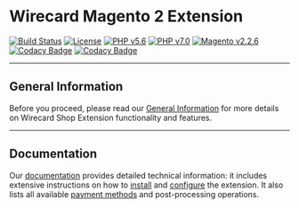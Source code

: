 # Wirecard Magento 2 Extension
[![Build Status](https://travis-ci.org/wirecard/magento2-ee.svg?branch=master)](https://travis-ci.org/wirecard/magento2-ee)
[![License](https://img.shields.io/badge/license-GPLv3-blue.svg)](https://raw.githubusercontent.com/wirecard/magento2-ee/master/LICENSE)
[![PHP v5.6](https://img.shields.io/badge/php-v5.6-yellow.svg)](http://www.php.net)
[![PHP v7.0](https://img.shields.io/badge/php-v7.0-yellow.svg)](http://www.php.net)
[![Magento v2.2.6](https://img.shields.io/badge/magento-v2.2.6-green.svg)](https://magento.com/)
[![Codacy Badge](https://api.codacy.com/project/badge/Grade/f56924dce81a4e79bc803f426c678abe)](https://www.codacy.com/app/Wirecard/magento2-ee?utm_source=github.com&amp;utm_medium=referral&amp;utm_content=wirecard/magento2-ee&amp;utm_campaign=Badge_Grade)
[![Codacy Badge](https://api.codacy.com/project/badge/Coverage/f56924dce81a4e79bc803f426c678abe)](https://www.codacy.com/app/Wirecard/magento2-ee?utm_source=github.com&utm_medium=referral&utm_content=wirecard/magento2-ee&utm_campaign=Badge_Coverage)

***
## General Information 
Before you proceed, please read our [General Information](https://github.com/wirecard/magento2-ee/wiki/Wirecard-Shop-Extensions-General-Information) for more details on Wirecard Shop Extension functionality and features.

***
## Documentation
Our [documentation](https://github.com/wirecard/magento2-ee/wiki) provides detailed technical information: it includes extensive instructions on how to [install](https://github.com/wirecard/magento2-ee/wiki/Installation) and [configure](https://github.com/wirecard/magento2-ee/wiki/Configuration) the extension. It also lists all available [payment methods](https://github.com/wirecard/magento2-ee/wiki#supported-payment-methods) and post-processing operations.
